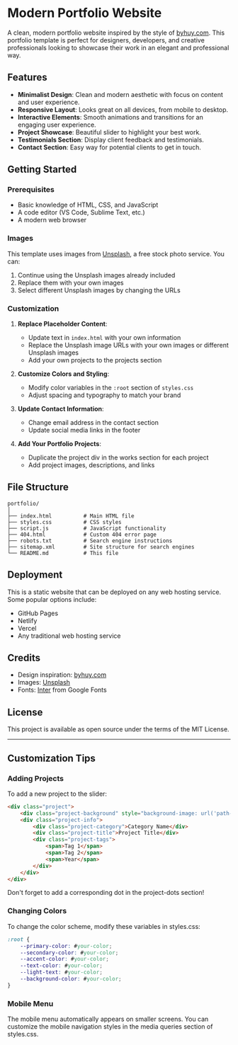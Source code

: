 # Modern Portfolio Website

A clean, modern portfolio website inspired by the style of [byhuy.com](https://www.byhuy.com/). This portfolio template is perfect for designers, developers, and creative professionals looking to showcase their work in an elegant and professional way.

## Features

- **Minimalist Design**: Clean and modern aesthetic with focus on content and user experience.
- **Responsive Layout**: Looks great on all devices, from mobile to desktop.
- **Interactive Elements**: Smooth animations and transitions for an engaging user experience.
- **Project Showcase**: Beautiful slider to highlight your best work.
- **Testimonials Section**: Display client feedback and testimonials.
- **Contact Section**: Easy way for potential clients to get in touch.

## Getting Started

### Prerequisites

- Basic knowledge of HTML, CSS, and JavaScript
- A code editor (VS Code, Sublime Text, etc.)
- A modern web browser

### Images

This template uses images from [Unsplash](https://unsplash.com/), a free stock photo service. You can:

1. Continue using the Unsplash images already included
2. Replace them with your own images 
3. Select different Unsplash images by changing the URLs

### Customization

1. **Replace Placeholder Content**:
   - Update text in `index.html` with your own information
   - Replace the Unsplash image URLs with your own images or different Unsplash images
   - Add your own projects to the projects section

2. **Customize Colors and Styling**:
   - Modify color variables in the `:root` section of `styles.css`
   - Adjust spacing and typography to match your brand

3. **Update Contact Information**:
   - Change email address in the contact section
   - Update social media links in the footer

4. **Add Your Portfolio Projects**:
   - Duplicate the project div in the works section for each project
   - Add project images, descriptions, and links

## File Structure

```
portfolio/
│
├── index.html          # Main HTML file
├── styles.css          # CSS styles
├── script.js           # JavaScript functionality
├── 404.html            # Custom 404 error page
├── robots.txt          # Search engine instructions
├── sitemap.xml         # Site structure for search engines
└── README.md           # This file
```

## Deployment

This is a static website that can be deployed on any web hosting service. Some popular options include:

- GitHub Pages
- Netlify
- Vercel
- Any traditional web hosting service

## Credits

- Design inspiration: [byhuy.com](https://www.byhuy.com/)
- Images: [Unsplash](https://unsplash.com/)
- Fonts: [Inter](https://fonts.google.com/specimen/Inter) from Google Fonts

## License

This project is available as open source under the terms of the MIT License.

---

## Customization Tips

### Adding Projects

To add a new project to the slider:

```html
<div class="project">
    <div class="project-background" style="background-image: url('path-to-project-image.jpg');"></div>
    <div class="project-info">
        <div class="project-category">Category Name</div>
        <div class="project-title">Project Title</div>
        <div class="project-tags">
            <span>Tag 1</span>
            <span>Tag 2</span>
            <span>Year</span>
        </div>
    </div>
</div>
```

Don't forget to add a corresponding dot in the project-dots section!

### Changing Colors

To change the color scheme, modify these variables in styles.css:

```css
:root {
    --primary-color: #your-color;
    --secondary-color: #your-color;
    --accent-color: #your-color;
    --text-color: #your-color;
    --light-text: #your-color;
    --background-color: #your-color;
}
```

### Mobile Menu

The mobile menu automatically appears on smaller screens. You can customize the mobile navigation styles in the media queries section of styles.css. 